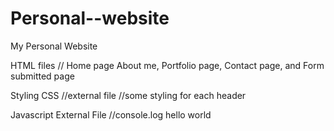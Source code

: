 # Personal--website
My Personal Website

HTML files
// Home page About me, Portfolio page, Contact page, and Form submitted page 

Styling CSS
//external file 
//some styling for each header

Javascript External File
//console.log hello world


